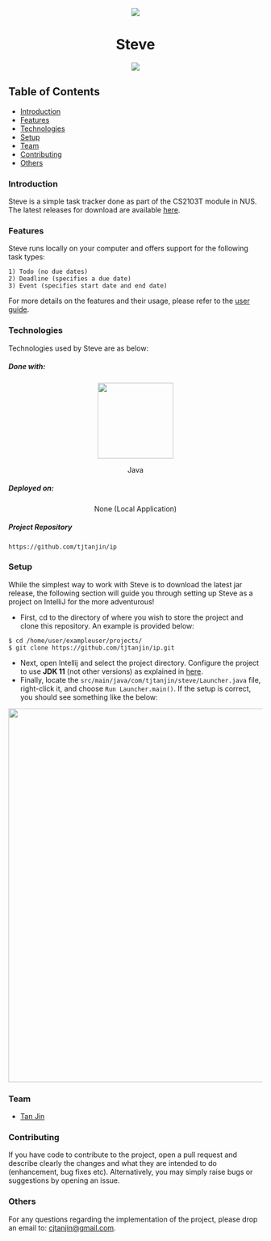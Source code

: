 <p align="center">
  <img src="https://raw.githubusercontent.com/tjtanjin/ip/master/docs/images/steve.png" />
  <h1 align="center">Steve</h1>
</p>

<p align="center">
  <a href="https://github.com/tjtanjin/ip/actions"> <img src="https://github.com/tjtanjin/ip/workflows/Java%20CI/badge.svg" /> </a>
</p>

## Table of Contents
* [Introduction](#introduction)
* [Features](#features)
* [Technologies](#technologies)
* [Setup](#setup)
* [Team](#team)
* [Contributing](#contributing)
* [Others](#others)

### Introduction
Steve is a simple task tracker done as part of the CS2103T module in NUS. The latest releases for download are available [here](https://github.com/tjtanjin/ip/releases/).

### Features
Steve runs locally on your computer and offers support for the following task types:
```
1) Todo (no due dates)
2) Deadline (specifies a due date)
3) Event (specifies start date and end date)
```
For more details on the features and their usage, please refer to the [user guide](https://tjtanjin.github.io/ip).

### Technologies
Technologies used by Steve are as below:
##### Done with:
<p align="center">
  <img height="150" width="150" src="https://i.imgur.com/5zlrxVc.png"/>
</p>
<p align="center">
Java
</p>

##### Deployed on:
<p align="center">
None (Local Application)
</p>

##### Project Repository
```
https://github.com/tjtanjin/ip
```

### Setup
While the simplest way to work with Steve is to download the latest jar release, the following section will guide you through setting up Steve as a project on IntelliJ for the more adventurous!
* First, cd to the directory of where you wish to store the project and clone this repository. An example is provided below:
```
$ cd /home/user/exampleuser/projects/
$ git clone https://github.com/tjtanjin/ip.git
```
* Next, open Intellij and select the project directory. Configure the project to use **JDK 11** (not other versions) as explained in [here](https://www.jetbrains.com/help/idea/sdk.html#set-up-jdk).
* Finally, locate the `src/main/java/com/tjtanjin/steve/Launcher.java` file, right-click it, and choose `Run Launcher.main()`. If the setup is correct, you should see something like the below:
<p align="center">
  <img height="740" width="512" src="https://raw.githubusercontent.com/tjtanjin/ip/master/docs/images/welcome_screen.png">
</p>

### Team
* [Tan Jin](https://github.com/tjtanjin)

### Contributing
If you have code to contribute to the project, open a pull request and describe clearly the changes and what they are intended to do (enhancement, bug fixes etc). Alternatively, you may simply raise bugs or suggestions by opening an issue.

### Others
For any questions regarding the implementation of the project, please drop an email to: cjtanjin@gmail.com.